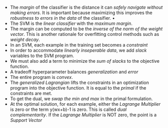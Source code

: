 - The *margin* of the classifier is the distance it can *safely navigate without making errors*. It is important because maximizing this improves the *robustness to errors in the data* of the classifier. • 
- The SVM is the *linear classifier* with the *maximum margin*.
- The margin can be computed to be the *inverse of the norm of the weight vector*. This is another rationale for overfitting control methods such as *weight decay*.
- In an SVM, each example in the training set becomes a *constraint*
- In order to accommodate *linearly inseperable data*, we add *slack* variables to the SVM program.
- We must also add a term to minimize the *sum of slacks* to the objective function.
- A tradeoff hyperparameter balances *generalization* and *error*
- The entire program is *convex*.
- The *generalized Lagrangian* lifts the constraints in an optimization program into the objective function. It is equal to the *primal* if the constraints are met. 
- To get the dual, we *swap the min and max* in the primal formulation. 
- At the optimal solution, for each example, either the *Lagrange Multiplier* is zero or the term y(wx+b)-1 is zero. This is called *dual complementarity*. If the *Lagrange Multiplier* is NOT zero, the point is a *Support Vector*

